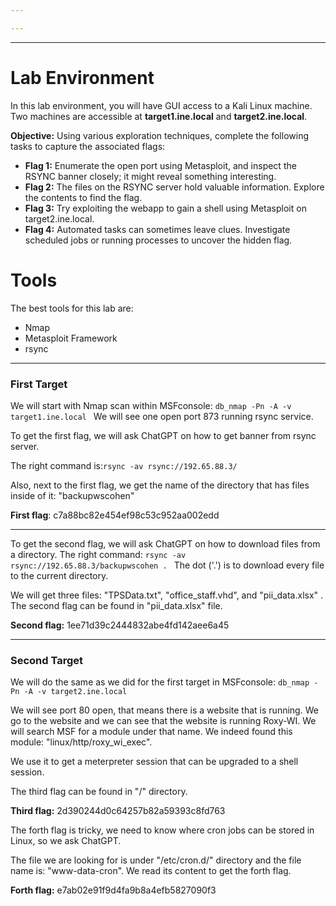 ```yaml
---

---
```


---

# Lab Environment

In this lab environment, you will have GUI access to a Kali Linux machine. Two machines are accessible at **target1.ine.local** and **target2.ine.local**.

**Objective:** Using various exploration techniques, complete the following tasks to capture the associated flags:

- **Flag 1:** Enumerate the open port using Metasploit, and inspect the RSYNC banner closely; it might reveal something interesting.
- **Flag 2:** The files on the RSYNC server hold valuable information. Explore the contents to find the flag.
- **Flag 3:** Try exploiting the webapp to gain a shell using Metasploit on target2.ine.local.
- **Flag 4:** Automated tasks can sometimes leave clues. Investigate scheduled jobs or running processes to uncover the hidden flag.

# Tools

The best tools for this lab are:

- Nmap
- Metasploit Framework
- rsync

---
### First Target

We will start with Nmap scan within MSFconsole: `db_nmap -Pn -A -v target1.ine.local `
We will see one open port 873 running rsync service.

To get the first flag, we will ask ChatGPT on how to get banner from rsync server.

The right command is:`rsync -av rsync://192.65.88.3/`

Also, next to the first flag, we get the name of the directory that has files inside of it: "backupwscohen"

**First flag**: c7a88bc82e454ef98c53c952aa002edd

---

To get the second flag, we will ask ChatGPT on how to download files from a directory. The right command: `rsync -av rsync://192.65.88.3/backupwscohen . ` The dot ('.') is to download every file to the current directory.

We will get three files: "TPSData.txt", "office_staff.vhd", and "pii_data.xlsx" . The second flag can be found in "pii_data.xlsx" file.

**Second flag:** 1ee71d39c2444832abe4fd142aee6a45

---

### Second Target

We will do the same as we did for the first target in MSFconsole: `db_nmap -Pn -A -v target2.ine.local`

We will see port 80 open, that means there is a website that is running. We go to the website and we can see that the website is running Roxy-WI. We will search MSF for a module under that name. We indeed found this module: "linux/http/roxy_wi_exec".

We use it to get a meterpreter session that can be upgraded to a shell session.

The third flag can be found in "/" directory.


**Third flag:** 2d390244d0c64257b82a59393c8fd763

The forth flag is tricky, we need to know where cron jobs can be stored in Linux, so we ask ChatGPT. 


The file we are looking for is under "/etc/cron.d/" directory and the file name is: "www-data-cron". We read its content to get the forth flag.

**Forth flag:** e7ab02e91f9d4fa9b8a4efb5827090f3

